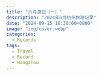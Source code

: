 ```yaml
---
title: "六月游记（一）"
description: "2024年6月杭州旅游记录"
date: "2024-09-15 16:30:00+0800"
image: "img/cover.webp"
categories:
  - Records
tags:
  - Travel
  - Record
  - Hangzhou
---
```

